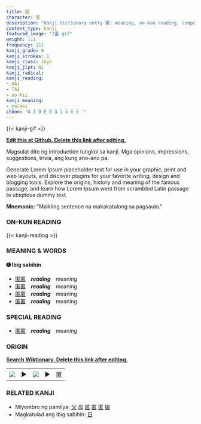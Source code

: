 ```yaml
---
title: 匿
character: 匿
description: "Kanji dictionary entry 匿: meaning, on-kun reading, compounds, origin, related kanji"
content_type: kanji
featured_image: "/匿.gif"
weight: 111
frequency: 111
kanji_grade: 9
kanji_strokes: 1
kanji_class: Jōyō
kanji_jlpt: N1
kanji_radical: 
kanji_reading: 
- DAI
- TAI
- oo-kii
kanji_meaning:
- malaki
chōon: "Ā Ī Ū Ē Ō ā ī ū ē ō ’"
---
```

[//]: # (Don't edit the line below. Kanji animated GIF code is automatically generated.)
{{< kanji-gif >}}

[//]: # (Edit below this line.)

**[Edit this at Github. Delete this link after editing.](https://github.com/tim0g/tim/tree/main/content/kanji/匿/index.md)**

Magsulat dito ng introduction tungkol sa kanji. Mga opinions, impressions, suggestions, trivia, ang kung ano-ano pa.

Generate Lorem Ipsum placeholder text for use in your graphic, print and web layouts, and discover plugins for your favorite writing, design and blogging tools. Explore the origins, history and meaning of the famous passage, and learn how Lorem Ipsum went from scrambled Latin passage to ubiqitous dummy text.
 
**Mnemonic:** "Maikling sentence na makakatulong sa pagsaulo."

### ON-KUN READING

[//]: # (Don't edit the line below. ON-KUN READING code is automatically generated.)
{{< kanji-reading >}}

### MEANING & WORDS

#### ➊ **Ibig sabihin**
  - [匿](../匿)[匿](../匿)　***reading***　meaning
  - [匿](../匿)[匿](../匿)　***reading***　meaning
  - [匿](../匿)[匿](../匿)　***reading***　meaning
  - [匿](../匿)[匿](../匿)　***reading***　meaning

### SPECIAL READING
  - [匿](../匿)[匿](../匿)　***reading***　meaning

### ORIGIN

**[Search Wiktionary. Delete this link after editing.](https://wiktionary.org/wiki/匿)**
<table class="kanji-table"><tr><td>
<img src="60px-匿-bronze.svg.png">
</td><td>▶</td><td>
<img src="60px-匿-oracle.svg.png">
</td><td>▶</td>
<td class="kanji-origin">匿</td>
</tr></table>

### RELATED KANJI
- Miyembro ng pamilya: [父](../父) [母](../母) [匿](../匿) [匿](../匿) [匿](../匿) [娘](../娘)
- Magkatulad ang ibig sabihin: [日](../日)
